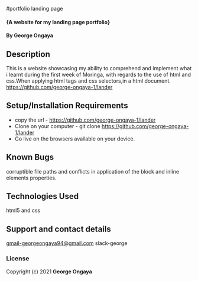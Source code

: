 #portfolio landing page
#### {A website for my landing page portfolio}
#### By **George Ongaya**
## Description
This is a website showcasing my ability to comprehend and implement what i learnt during the first week of Moringa,
with regards to the use of html and css.When applying html tags and css selectors,in a html document.
https://github.com/george-ongaya-1/lander
## Setup/Installation Requirements
- copy the url - https://github.com/george-ongaya-1/lander
- Clone on your computer - git clone https://github.com/george-ongaya-1/lander
- Go live on the browsers available on your device.
## Known Bugs
corruptible file paths and conflicts in application of the block and inline elements properties.
## Technologies Used
html5 and css
## Support and contact details
gmail-georgeongaya94@gmail.com
slack-george
### License
Copyright (c) 2021 **George Ongaya**
